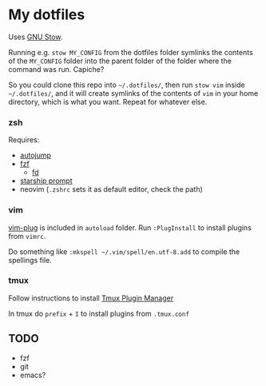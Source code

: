 # My dotfiles

Uses [GNU Stow](https://www.gnu.org/software/stow/).

Running e.g. `stow MY_CONFIG` from the dotfiles folder symlinks the contents of
the `MY_CONFIG` folder into the parent folder of the folder where the command
was run. Capiche?

So you could clone this repo into `~/.dotfiles/`, then run `stow vim` inside
`~/.dotfiles/`, and it will create symlinks of the contents of `vim` in your home
directory, which is what you want. Repeat for whatever else.

### zsh

Requires:

- [autojump](https://github.com/wting/autojump)
- [fzf](https://github.com/junegunn/fzf)
  - [fd](https://github.com/sharkdp/fd)
- [starship prompt](https://starship.rs/guide/#%F0%9F%9A%80-installation)
- neovim (`.zshrc` sets it as default editor, check the path)

### vim

[vim-plug](https://github.com/junegunn/vim-plug) is included in `autoload`
folder. Run `:PlugInstall` to install plugins from `vimrc`.

Do something like `:mkspell ~/.vim/spell/en.utf-8.add` to compile the spellings
file.

### tmux

Follow instructions to install [Tmux Plugin
Manager](https://github.com/tmux-plugins/tpm)

In tmux do `prefix` + `I` to install plugins from `.tmux.conf`

## TODO

- fzf
- git
- emacs?
